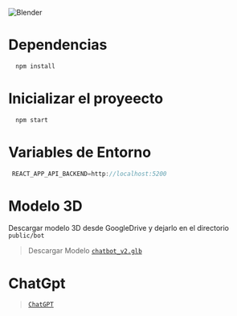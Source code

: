 ![Blender](https://drive.google.com/uc?export=download&id=1Ldgg1dNQZMZGGkH_nwSqo_L939-mNrEq)

# Dependencias
```bash
  npm install
```

# Inicializar el proyeecto
```bash
  npm start
```

# Variables de Entorno
```jsx
 REACT_APP_API_BACKEND=http://localhost:5200
```

# Modelo 3D
Descargar modelo 3D desde GoogleDrive y dejarlo en el directorio `public/bot`
>  Descargar Modelo [`chatbot_v2.glb`](https://drive.google.com/file/d/1ayPf63N0dLnSK9sgBRqkHHMWJejRtcqe/view?usp=drive_link)

# ChatGpt
> [`ChatGPT`](https://chat.openai.com/share/3928b612-b6a9-48f9-a195-0701faedee43)

